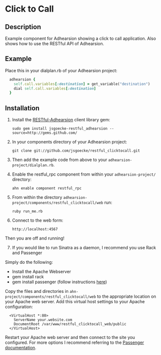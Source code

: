 # Click to Call

## Description

Example component for Adhearsion showing a click to call application. Also shows how to use the RESTful API of Adhearsion.

## Example

Place this in your dialplan.rb of your Adhearsion project:

```ruby
  adhearsion {
    self.call.variables[:destination] = get_variable("destination")
    dial self.call.variables[:destination]
  }
```

## Installation

1. Install the [RESTful-Adhearsion](http://github.com/jsgoecke/restful_adhearsion) client library gem:

    `sudo gem install jsgoecke-restful_adhearsion --source=http://gems.github.com/`

2. In your components directory of your Adhearsion project:

    `git clone git://github.com/jsgoecke/restful_clicktocall.git`

3. Then add the example code from above to your `adhearsion-project/dialplan.rb`.

4. Enable the restful_rpc component from within your `adhearsion-project/` directory:

    `ahn enable component restful_rpc`

5. From within the directory `adhearsion-project/components/restful_clicktocall/web` run:

    `ruby run_me.rb`

6. Connect to the web form:

    `http://localhost:4567`

Then you are off and running!

7. If you would like to run Sinatra as a daemon, I recommend you use Rack and Passenger

Simply do the following:

* Install the Apache Webserver
* gem install rack
* gem install passenger (follow instructions [here](http://www.modrails.com/install.html))

Copy the files and directories in `ahn-project/components/restful_clicktocall/web` to the appropriate location on your Apache web server. Add this virtual host settings to your Apache configuration:

```
  <VirtualHost *:80>
    ServerName your.website.com
    DocumentRoot /var/www/restful_clicktocall_web/public
  </VirtualHost>
```

Restart your Apache web server and then connect to the site you configured. For more options I recommend referring to the [Passenger documentation](http://www.modrails.com/documentation/Users%20guide.html).
